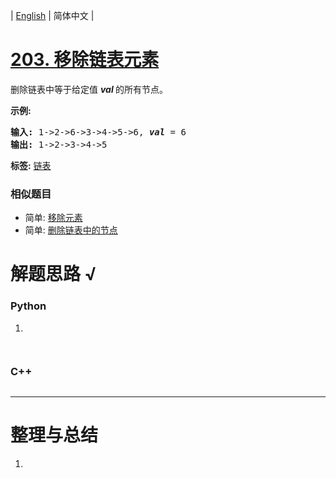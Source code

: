 | [English](README_EN.md) | 简体中文 |

# [203. 移除链表元素](https://leetcode-cn.com/problems/remove-linked-list-elements)
<p>删除链表中等于给定值&nbsp;<strong><em>val&nbsp;</em></strong>的所有节点。</p>

<p><strong>示例:</strong></p>

<pre><strong>输入:</strong> 1-&gt;2-&gt;6-&gt;3-&gt;4-&gt;5-&gt;6, <em><strong>val</strong></em> = 6
<strong>输出:</strong> 1-&gt;2-&gt;3-&gt;4-&gt;5
</pre>

**标签:**  [链表](https://leetcode-cn.com/tag/linked-list) 
 ### 相似题目
- 简单:	[移除元素](https://leetcode-cn.com/problems/remove-element) 
- 简单:	[删除链表中的节点](https://leetcode-cn.com/problems/delete-node-in-a-linked-list) 

# 解题思路 √

### Python

1. 

```python

```


```python

```

### C++

```cpp

```

---



# 整理与总结

1. 